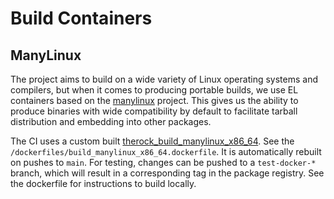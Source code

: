 # Build Containers

## ManyLinux

The project aims to build on a wide variety of Linux operating systems and compilers, but when it comes to producing portable builds, we use EL containers based on the [manylinux](https://github.com/pypa/manylinux) project. This gives us the ability to produce binaries with wide compatibility by default to facilitate tarball distribution and embedding into other packages.

The CI uses a custom built [therock_build_manylinux_x86_64](https://github.com/nod-ai/TheRock/pkgs/container/therock_build_manylinux_x86_64). See the `/dockerfiles/build_manylinux_x86_64.dockerfile`. It is automatically rebuilt on pushes to `main`. For testing, changes can be pushed to a `test-docker-*` branch, which will result in a corresponding tag in the package registry. See the dockerfile for instructions to build locally.
